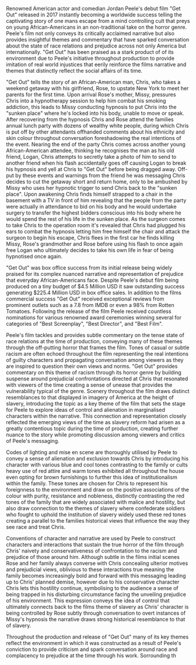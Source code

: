 
Renowned American actor and comedian Jordan Peele's debut film "Get Out" released in 2017 instantly becoming a worldwide success telling the captivating story of one mans escape from a mind controlling cult that preys on young African-Americans in an non-traditional take on the horror genre. Peele's film not only conveys its critically acclaimed narrative but also provides insightful themes and commentary that have sparked conversation about the state of race relations and prejudice across not only America but internationally. "Get Out" has been praised as a stark product of of its environment due to Peele's initiative throughout production to provide imitation of real world injustices that eerily reinforce the films narrative and themes that distinctly reflect the social affairs of its time.

"Get Out" tells the story of an African-American man, Chris, who takes a weekend getaway with his girlfriend, Rose, to upstate New York to meet her parents for the first time. Upon arrival Rose's mother, Missy, pressures Chris into a hypnotherapy session to help him combat his smoking addiction, this leads to Missy conducting hypnosis to put Chris into the "sunken place" where he's locked into his body, unable to move or speak. After recovering from the hypnosis Chris and Rose attend the families annual lunch party with dozens of wealthy white people, during which Chris is put off by other attendants offhanded comments about his ethnicity and skin colour throughout conversation foreshadowing the real intentions of the event. Nearing the end of the party Chris comes across another young African-American attendee, thinking he recognises the man as his old friend, Logan, Chris attempts to secretly take a photo of him to send to another friend when his flash accidentally goes off causing Logan to break his hypnosis and yell at Chris to "Get Out" before being dragged away. Off-put by these events and warnings from the friend he was messaging Chris decides to cut the getaway short and return home, only to be ambushed by Missy who uses her hypnotic trigger to send Chris back to the "sunken place". Upon awakening Chris finds himself strapped to a chair in the basement with a TV in front of him revealing that the people from the party were actually in attendance to bid on his body and he would undertake surgery to transfer the highest bidders conscious into his body where he would spend the rest of his life in the sunken place. As the surgeon comes to take Chris to the operation room it's revealed that Chris had plugged his ears to combat the hypnosis letting him free himself the chair and attack the surgeon to begin his escape, Chris flees in the first car he finds killing Missy, Rose's grandmother and Rose before using his flash to once again free Logan who ultimately decides to take his own life in fear of being hypnotised once again.

"Get Out" was box office success from its initial release being widely praised for its complex nuanced narrative and representation of prejudice that everyday African-Americans face. Despite Peele's debut film being produced on a tiny budget of $4.5 Million USD it saw outstanding success generating $225.4 Million USD in box office sales. In addition to the films commercial success "Get Out" received exceptional reviews from prominent outlets such as a 7.8 from IMDB or even a 98% from Rotten Tomatoes. Following the release of the film Peele received countless nominations for various renowned award ceremonies winning several for categories of "Best Screenplay", "Best Director", and "Best Film".

Peele's film tackles and provides subtle commentary on the tense state of race relations at the time of production, conveying many of these themes through the off-putting horror that frames the film. Tones of casual or subtle racism are often echoed throughout the film representing the real intentions of guilty characters and propagating conversation among viewers as they are inspired to question their own views and norms. "Get Out" provides commentary on this theme of racism through its horror genre by building suspense around prejudicial confrontations directed at Chris that resonated with viewers of the time creating a sense of unease that provides the vulnerability typical of the genre. Scenery throughout the film draws distinct resemblances to that displayed in imagery of America at the height of slavery, introducing the topic as a key theme of the film that sets the stage for Peele to explore ideas of control and alienation in marginalised characters within the narrative. This connection and representation closely reflected the emerging views of the time as slavery reform had arisen as a greatly contentious topic during the time of production, creating further nuance to the story while promoting discussion among viewers and critics of Peele's messaging.

Codes of lighting and mise en scene are thoroughly utilised by Peele to convey a sense of alienation and exclusion towards Chris by introducing his character with various blue and cool tones contrasting to the family or cults heavy use of red attire and warm tones exhibited all throughout the house even opting for brown furnishings to further this idea of institutionalism within the family. These tones are chosen for Chris to represent his foreignness to the environment and draw on the positive associations of the colour with purity, resistance and nobleness, distinctly contrasting the red tones of the family that are widely associated with malice and hostility, but also draw connection to the themes of slavery where confederate soldiers who fought to uphold the institution of slavery widely used these red tones creating a parallel to the families historical views that influence the way they see race and treat Chris.

Conventions of character and narrative are used by Peele to construct characters and interactions that sustain the true horror of the film through Chris' naivety and conservativeness of confrontation to the racism and prejudice of those around him. Although subtle in the films initial scenes Rose and her family always converse with Chris concealing ulterior motives and prejudicial views, oblivious to these interactions true meaning the family becomes increasingly bold and forward with this messaging leading up to Chris' planned demise, however due to his conservative character Chris lets this hostility continue, symbolising to the audience a sense of being trapped in his disturbing circumstance facing the unveiling prejudice of his environment. This expression conveys the idea of control that ultimately connects back to the films theme of slavery as Chris' character is being controlled by Rose subtly through conversation to overt instances of Missy's hypnosis the narrative draws strong historical resemblance to that of slavery.

Throughout the production and release of "Get Out" many of its key themes reflect the environment in which it was constructed as a result of Peele's conviction to provide criticism and spark conversation around race and complacency to prejudice at the time through his work. Sorrounding th


